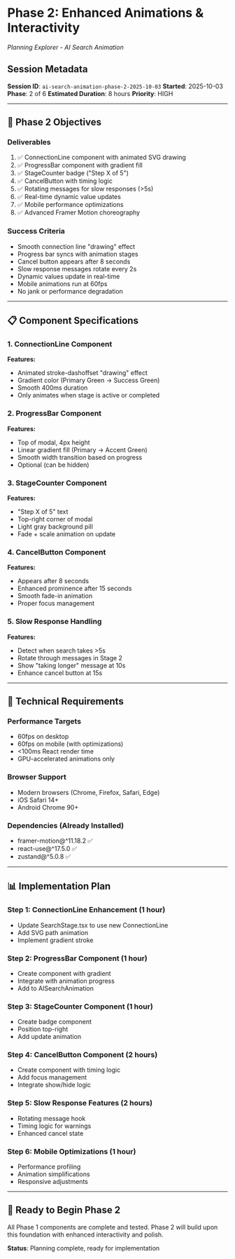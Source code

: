 # Phase 2: Enhanced Animations & Interactivity
*Planning Explorer - AI Search Animation*

## Session Metadata
**Session ID**: `ai-search-animation-phase-2-2025-10-03`
**Started**: 2025-10-03
**Phase**: 2 of 6
**Estimated Duration**: 8 hours
**Priority**: HIGH

---

## 🎯 Phase 2 Objectives

### Deliverables
1. ✅ ConnectionLine component with animated SVG drawing
2. ✅ ProgressBar component with gradient fill
3. ✅ StageCounter badge ("Step X of 5")
4. ✅ CancelButton with timing logic
5. ✅ Rotating messages for slow responses (>5s)
6. ✅ Real-time dynamic value updates
7. ✅ Mobile performance optimizations
8. ✅ Advanced Framer Motion choreography

### Success Criteria
- Smooth connection line "drawing" effect
- Progress bar syncs with animation stages
- Cancel button appears after 8 seconds
- Slow response messages rotate every 2s
- Dynamic values update in real-time
- Mobile animations run at 60fps
- No jank or performance degradation

---

## 📋 Component Specifications

### 1. ConnectionLine Component
**Features:**
- Animated stroke-dashoffset "drawing" effect
- Gradient color (Primary Green → Success Green)
- Smooth 400ms duration
- Only animates when stage is active or completed

### 2. ProgressBar Component
**Features:**
- Top of modal, 4px height
- Linear gradient fill (Primary → Accent Green)
- Smooth width transition based on progress
- Optional (can be hidden)

### 3. StageCounter Component
**Features:**
- "Step X of 5" text
- Top-right corner of modal
- Light gray background pill
- Fade + scale animation on update

### 4. CancelButton Component
**Features:**
- Appears after 8 seconds
- Enhanced prominence after 15 seconds
- Smooth fade-in animation
- Proper focus management

### 5. Slow Response Handling
**Features:**
- Detect when search takes >5s
- Rotate through messages in Stage 2
- Show "taking longer" message at 10s
- Enhance cancel button at 15s

---

## 🔧 Technical Requirements

### Performance Targets
- 60fps on desktop
- 60fps on mobile (with optimizations)
- <100ms React render time
- GPU-accelerated animations only

### Browser Support
- Modern browsers (Chrome, Firefox, Safari, Edge)
- iOS Safari 14+
- Android Chrome 90+

### Dependencies (Already Installed)
- framer-motion@^11.18.2 ✅
- react-use@^17.5.0 ✅
- zustand@^5.0.8 ✅

---

## 📊 Implementation Plan

### Step 1: ConnectionLine Enhancement (1 hour)
- Update SearchStage.tsx to use new ConnectionLine
- Add SVG path animation
- Implement gradient stroke

### Step 2: ProgressBar Component (1 hour)
- Create component with gradient
- Integrate with animation progress
- Add to AISearchAnimation

### Step 3: StageCounter Component (1 hour)
- Create badge component
- Position top-right
- Add update animation

### Step 4: CancelButton Component (2 hours)
- Create component with timing logic
- Add focus management
- Integrate show/hide logic

### Step 5: Slow Response Features (2 hours)
- Rotating message hook
- Timing logic for warnings
- Enhanced cancel state

### Step 6: Mobile Optimizations (1 hour)
- Performance profiling
- Animation simplifications
- Responsive adjustments

---

## 🚀 Ready to Begin Phase 2

All Phase 1 components are complete and tested.
Phase 2 will build upon this foundation with enhanced interactivity and polish.

**Status**: Planning complete, ready for implementation
